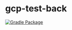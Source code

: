 # gcp-test-back

[![Gradle Package](https://github.com/ktk8916/gcp-test-back/actions/workflows/ci.yml/badge.svg)](https://github.com/ktk8916/gcp-test-back/actions/workflows/ci.yml)
